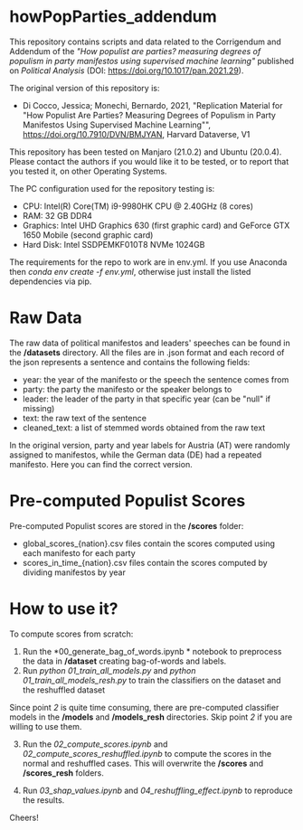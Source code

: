 # howPopParties_addendum

This repository contains scripts and data related to the Corrigendum and Addendum of the *"How populist are parties? measuring degrees of populism in party manifestos using supervised machine learning"* published on *Political Analysis* (DOI: https://doi.org/10.1017/pan.2021.29).

The original version of this repository is:

- Di Cocco, Jessica; Monechi, Bernardo, 2021, "Replication Material for "How Populist Are Parties? Measuring Degrees of Populism in Party Manifestos Using Supervised Machine Learning"", https://doi.org/10.7910/DVN/BMJYAN, Harvard Dataverse, V1

This repository has been tested on Manjaro (21.0.2) and Ubuntu (20.0.4). Please contact the authors if you would like it to be tested, or to report that you tested it,  on other Operating Systems.

The PC configuration used for the repository testing is:

- CPU: Intel(R) Core(TM) i9-9980HK CPU @ 2.40GHz (8 cores)
- RAM: 32 GB DDR4
- Graphics: Intel UHD Graphics 630 (first graphic card) and GeForce GTX 1650 Mobile (second graphic card)
- Hard Disk: Intel SSDPEMKF010T8 NVMe 1024GB

The requirements for the repo to work are in env.yml. If you use Anaconda then *conda env create -f env.yml*, otherwise just install the listed dependencies via pip.

# Raw Data

The raw data of political manifestos and leaders' speeches can be found in the **/datasets** directory. All the files are in .json format and each record of the json represents a sentence and contains the following fields:

- year: the year of the manifesto or the speech the sentence comes from
- party: the party the manifesto or the speaker belongs to
- leader: the leader of the party in that specific year (can be "null" if missing)
- text: the raw text of the sentence
- cleaned_text: a list of stemmed words obtained from the raw text

In the original version, party and year labels for Austria (AT) were randomly assigned to manifestos, while the German data (DE) had a repeated manifesto. Here you can find the correct version.

# Pre-computed Populist Scores

Pre-computed Populist scores are stored in the **/scores** folder:

- global_scores_{nation}.csv files contain the scores computed using each manifesto for each party
- scores_in_time_{nation}.csv files contain the scores computed by dividing manifestos by year

# How to use it?

To compute scores from scratch:

1. Run the *00_generate_bag_of_words.ipynb * notebook to preprocess the data in **/dataset** creating bag-of-words and labels.
2. Run *python 01_train_all_models.py* and *python 01_train_all_models_resh.py* to train the classifiers on the dataset and the reshuffled dataset

Since point *2* is quite time consuming, there are pre-computed classifier models in the **/models** and **/models_resh** directories. Skip point *2* if you are willing to use them.

3. Run the *02_compute_scores.ipynb* and *02_compute_scores_reshuffled.ipynb* to compute the scores in the normal and reshuffled cases. This will overwrite the **/scores** and **/scores_resh** folders.

4. Run *03_shap_values.ipynb* and *04_reshuffling_effect.ipynb* to reproduce the results.

Cheers!
